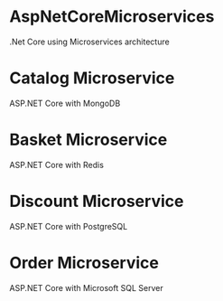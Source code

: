 # AspNetCoreMicroservices
 .Net Core using Microservices architecture

# Catalog Microservice
  ASP.NET Core with MongoDB

# Basket Microservice
  ASP.NET Core with Redis
  
# Discount Microservice
  ASP.NET Core with PostgreSQL
  
# Order Microservice
  ASP.NET Core with Microsoft SQL Server
